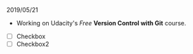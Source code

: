 2019/05/21

- Working on Udacity's _Free_ __Version Control with Git__ course.


- [ ] Checkbox
- [ ] Checkbox2
